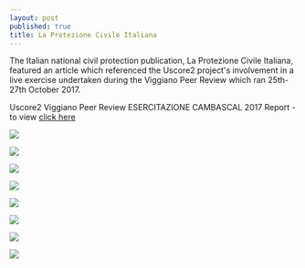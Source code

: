 ```yaml
---
layout: post
published: true
title: La Protezione Civile Italiana
---
```

The Italian national civil protection publication, La Protezione Civile Italiana, featured an article which referenced the Uscore2 project's involvement in a live exercise undertaken during the Viggiano Peer Review which ran 25th-27th October 2017.

Uscore2 Viggiano Peer Review ESERCITAZIONE CAMBASCAL 2017 Report - to view [click here](https://uscore2.eu/downloads/Relazione%20conclusiva%20cambascal%202017.pdf)

![]({{site.baseurl}}/media/PCI%20dicembre%202017884.jpg)

![]({{site.baseurl}}/media/PCI%20dicembre%202017885.jpg)

![]({{site.baseurl}}/media/PCI%20dicembre%202017886.jpg)

![]({{site.baseurl}}/media/PCI%20dicembre%202017887.jpg)

![]({{site.baseurl}}/media/PCI%20dicembre%202017888.jpg)

![]({{site.baseurl}}/media/PCI%20dicembre%202017889.jpg)

![]({{site.baseurl}}/media/PCI%20dicembre%202017890.jpg)

![]({{site.baseurl}}/media/PCI%20dicembre%202017891.jpg)
